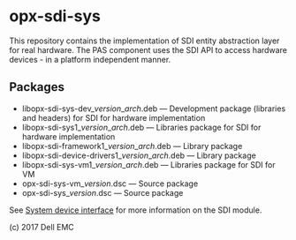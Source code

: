 # opx-sdi-sys
This repository contains the implementation of SDI entity abstraction layer for real hardware. The PAS component uses the SDI API to access hardware devices - in a platform independent manner.  
  
## Packages
- libopx-sdi-sys-dev\_*version*\_*arch*.deb — Development package (libraries and headers) for SDI for hardware implementation  
- libopx-sdi-sys1\_*version*\_*arch*.deb — Libraries package for SDI for hardware implementation  
- libopx-sdi-framework1\_*version*\_*arch*.deb — Library package
- libopx-sdi-device-drivers1\_*version*\_*arch*.deb — Library package  
- libopx-sdi-sys-vm1\_*version*\_*arch*.deb — Libraries package for SDI for VM
- opx-sdi-sys-vm\_*version*.dsc — Source package  
- opx-sdi-sys\_*version*.dsc — Source package  
  
See [System device interface](https://github.com/open-switch/opx-docs/wiki/System-device-interface) for more information on the SDI module.  
  
(c) 2017 Dell EMC
